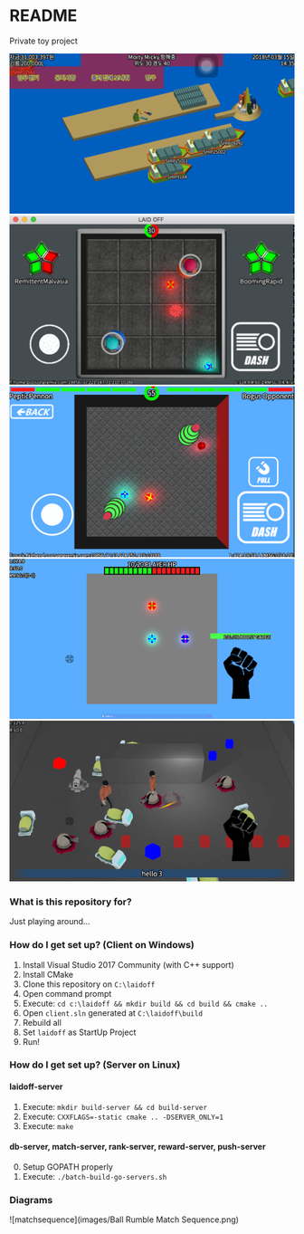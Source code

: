 # README #

Private toy project

![screenshot5](images/ss5.png)
![screenshot4](images/ss4.png)
![screenshot3](images/ss3.png)
![screenshot2](images/ss2.png)
![screenshot](images/ss.png)

### What is this repository for? ###

Just playing around...

### How do I get set up? (Client on Windows) ###

1. Install Visual Studio 2017 Community (with C++ support)
2. Install CMake
3. Clone this repository on `C:\laidoff`
4. Open command prompt
5. Execute: `cd c:\laidoff && mkdir build && cd build && cmake ..`
6. Open `client.sln` generated at `C:\laidoff\build`
7. Rebuild all
8. Set `laidoff` as StartUp Project
9. Run!


### How do I get set up? (Server on Linux) ###

#### laidoff-server ####

1. Execute: `mkdir build-server && cd build-server`
2. Execute: `CXXFLAGS=-static cmake .. -DSERVER_ONLY=1`
3. Execute: `make`

#### db-server, match-server, rank-server, reward-server, push-server ####

0. Setup GOPATH properly
1. Execute: `./batch-build-go-servers.sh`

### Diagrams ###

![matchsequence](images/Ball Rumble Match Sequence.png)
